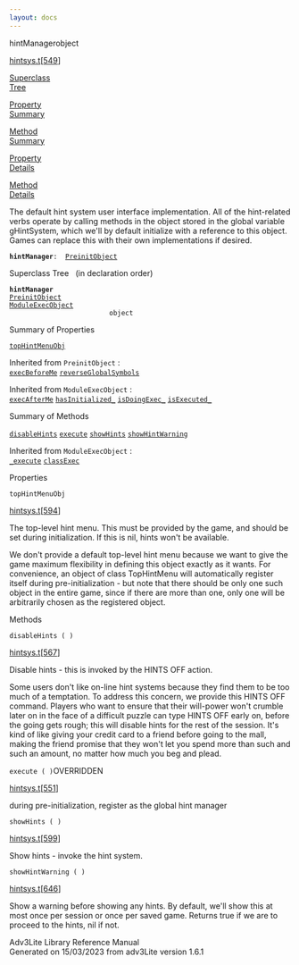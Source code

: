 ```yaml
---
layout: docs
---
```

<span class="title">hintManager</span><span class="type">object</span>

[hintsys.t](../file/hintsys.t.html)\[[549](../source/hintsys.t.html#549)\]

[Superclass  
Tree](#_SuperClassTree_)

[Property  
Summary](#_PropSummary_)

[Method  
Summary](#_MethodSummary_)

[Property  
Details](#_Properties_)

[Method  
Details](#_Methods_)



The default hint system user interface implementation. All of the
hint-related verbs operate by calling methods in the object stored in
the global variable gHintSystem, which we'll by default initialize with
a reference to this object. Games can replace this with their own
implementations if desired.

**`hintManager`**` :   `[`PreinitObject`](../object/PreinitObject.html)



<span id="_SuperClassTree_"></span>



<span class="hdln">Superclass Tree</span>   (in declaration order)



**`hintManager`**  
[`PreinitObject`](../object/PreinitObject.html)  
[`ModuleExecObject`](../object/ModuleExecObject.html)  
`                         object`  
<span id="_PropSummary_"></span>



<span class="hdln">Summary of Properties</span>  



[`topHintMenuObj`](#topHintMenuObj)

Inherited from `PreinitObject` :  
[`execBeforeMe`](../object/PreinitObject.html#execBeforeMe) [`reverseGlobalSymbols`](../object/PreinitObject.html#reverseGlobalSymbols)

Inherited from `ModuleExecObject` :  
[`execAfterMe`](../object/ModuleExecObject.html#execAfterMe) [`hasInitialized_`](../object/ModuleExecObject.html#hasInitialized_) [`isDoingExec_`](../object/ModuleExecObject.html#isDoingExec_) [`isExecuted_`](../object/ModuleExecObject.html#isExecuted_)

<span id="_MethodSummary_"></span>



<span class="hdln">Summary of Methods</span>  



[`disableHints`](#disableHints) [`execute`](#execute) [`showHints`](#showHints) [`showHintWarning`](#showHintWarning)



Inherited from `ModuleExecObject` :  
[`_execute`](../object/ModuleExecObject.html#_execute) [`classExec`](../object/ModuleExecObject.html#classExec)

<span id="_Properties_"></span>



<span class="hdln">Properties</span>  



<span id="topHintMenuObj"></span>

`topHintMenuObj`

[hintsys.t](../file/hintsys.t.html)\[[594](../source/hintsys.t.html#594)\]



The top-level hint menu. This must be provided by the game, and should
be set during initialization. If this is nil, hints won't be available.

We don't provide a default top-level hint menu because we want to give
the game maximum flexibility in defining this object exactly as it
wants. For convenience, an object of class TopHintMenu will
automatically register itself during pre-initialization - but note that
there should be only one such object in the entire game, since if there
are more than one, only one will be arbitrarily chosen as the registered
object.



<span id="_Methods_"></span>



<span class="hdln">Methods</span>  



<span id="disableHints"></span>

`disableHints ( )`

[hintsys.t](../file/hintsys.t.html)\[[567](../source/hintsys.t.html#567)\]



Disable hints - this is invoked by the HINTS OFF action.

Some users don't like on-line hint systems because they find them to be
too much of a temptation. To address this concern, we provide this HINTS
OFF command. Players who want to ensure that their will-power won't
crumble later on in the face of a difficult puzzle can type HINTS OFF
early on, before the going gets rough; this will disable hints for the
rest of the session. It's kind of like giving your credit card to a
friend before going to the mall, making the friend promise that they
won't let you spend more than such and such an amount, no matter how
much you beg and plead.



<span id="execute"></span>

`execute ( )`<span class="rem">OVERRIDDEN</span>

[hintsys.t](../file/hintsys.t.html)\[[551](../source/hintsys.t.html#551)\]



during pre-initialization, register as the global hint manager



<span id="showHints"></span>

`showHints ( )`

[hintsys.t](../file/hintsys.t.html)\[[599](../source/hintsys.t.html#599)\]



Show hints - invoke the hint system.



<span id="showHintWarning"></span>

`showHintWarning ( )`

[hintsys.t](../file/hintsys.t.html)\[[646](../source/hintsys.t.html#646)\]



Show a warning before showing any hints. By default, we'll show this at
most once per session or once per saved game. Returns true if we are to
proceed to the hints, nil if not.





Adv3Lite Library Reference Manual  
Generated on 15/03/2023 from adv3Lite version 1.6.1


